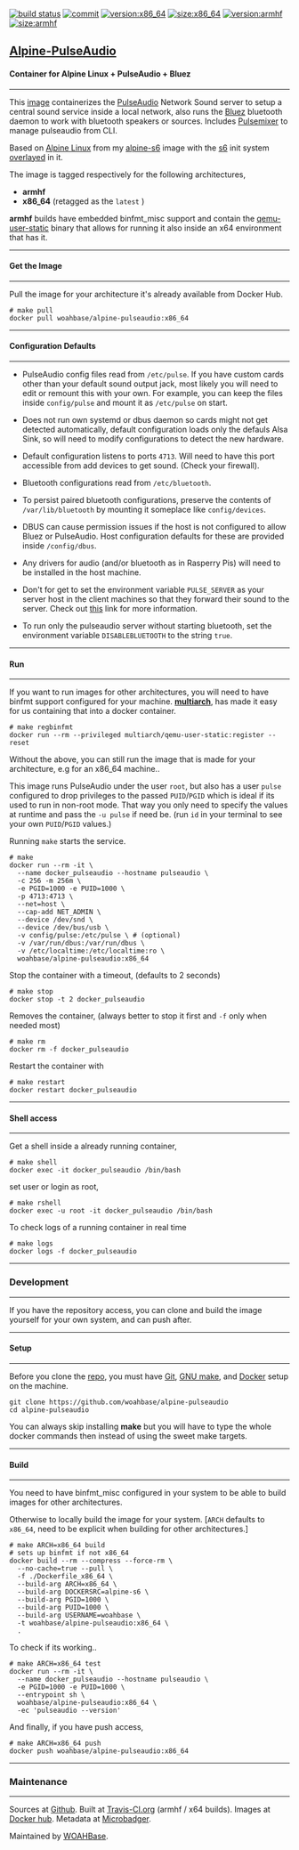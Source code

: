 [![build status][251]][232] [![commit][255]][231] [![version:x86_64][256]][235] [![size:x86_64][257]][235] [![version:armhf][258]][236] [![size:armhf][259]][236]

## [Alpine-PulseAudio][234]
#### Container for Alpine Linux + PulseAudio + Bluez
---

This [image][233] containerizes the [PulseAudio][135] Network
Sound server to setup a central sound service inside a local
network, also runs the [Bluez][136] bluetooth daemon to work with
bluetooth speakers or sources. Includes [Pulsemixer][137] to
manage pulseaudio from CLI.

Based on [Alpine Linux][131] from my [alpine-s6][132] image with
the [s6][133] init system [overlayed][134] in it.

The image is tagged respectively for the following architectures,
* **armhf**
* **x86_64** (retagged as the `latest` )

**armhf** builds have embedded binfmt_misc support and contain the
[qemu-user-static][105] binary that allows for running it also inside
an x64 environment that has it.

---
#### Get the Image
---

Pull the image for your architecture it's already available from
Docker Hub.

```
# make pull
docker pull woahbase/alpine-pulseaudio:x86_64
```

---
#### Configuration Defaults
---

* PulseAudio config files read from `/etc/pulse`. If you have
  custom cards other than your default sound output jack, most
  likely you will need to edit or remount this with your own. For
  example, you can keep the files inside `config/pulse` and mount
  it as `/etc/pulse` on start.

* Does not run own systemd or dbus daemon so cards might not get
  detected automatically, default configuration loads only the
  defauls Alsa Sink, so will need to modify configurations to
  detect the new hardware.

* Default configuration listens to ports `4713`. Will need to have
  this port accessible from add devices to get sound. (Check your
  firewall).

* Bluetooth configurations read from `/etc/bluetooth`.

* To persist paired bluetooth configurations, preserve the
  contents of `/var/lib/bluetooth` by mounting it someplace like
  `config/devices`.

* DBUS can cause permission issues if the host is not configured to
  allow Bluez or PulseAudio. Host configuration defaults for these
  are provided inside `/config/dbus`.

* Any drivers for audio (and/or bluetooth as in Rasperry Pis) will
  need to be installed in the host machine.

* Don't for get to set the environment variable `PULSE_SERVER` as
  your server host in the client machines so that they forward
  their sound to the server.  Check out [this][138] link for more
  information.

* To run only the pulseaudio server without starting bluetooth,
  set the environment variable `DISABLEBLUETOOTH` to the string
  `true`.

---
#### Run
---

If you want to run images for other architectures, you will need
to have binfmt support configured for your machine. [**multiarch**][104],
has made it easy for us containing that into a docker container.

```
# make regbinfmt
docker run --rm --privileged multiarch/qemu-user-static:register --reset
```

Without the above, you can still run the image that is made for your
architecture, e.g for an x86_64 machine..

This image runs PulseAudio under the user `root`, but also has
a user `pulse` configured to drop privileges to the passed
`PUID`/`PGID` which is ideal if its used to run in non-root mode.
That way you only need to specify the values at runtime and pass
the `-u pulse` if need be. (run `id` in your terminal to see your
own `PUID`/`PGID` values.)

Running `make` starts the service.

```
# make
docker run --rm -it \
  --name docker_pulseaudio --hostname pulseaudio \
  -c 256 -m 256m \
  -e PGID=1000 -e PUID=1000 \
  -p 4713:4713 \
  --net=host \
  --cap-add NET_ADMIN \
  --device /dev/snd \
  --device /dev/bus/usb \
  -v config/pulse:/etc/pulse \ # (optional)
  -v /var/run/dbus:/var/run/dbus \
  -v /etc/localtime:/etc/localtime:ro \
  woahbase/alpine-pulseaudio:x86_64
```

Stop the container with a timeout, (defaults to 2 seconds)

```
# make stop
docker stop -t 2 docker_pulseaudio
```

Removes the container, (always better to stop it first and `-f`
only when needed most)

```
# make rm
docker rm -f docker_pulseaudio
```

Restart the container with

```
# make restart
docker restart docker_pulseaudio
```

---
#### Shell access
---

Get a shell inside a already running container,

```
# make shell
docker exec -it docker_pulseaudio /bin/bash
```

set user or login as root,

```
# make rshell
docker exec -u root -it docker_pulseaudio /bin/bash
```

To check logs of a running container in real time

```
# make logs
docker logs -f docker_pulseaudio
```

---
### Development
---

If you have the repository access, you can clone and
build the image yourself for your own system, and can push after.

---
#### Setup
---

Before you clone the [repo][231], you must have [Git][101], [GNU make][102],
and [Docker][103] setup on the machine.

```
git clone https://github.com/woahbase/alpine-pulseaudio
cd alpine-pulseaudio
```
You can always skip installing **make** but you will have to
type the whole docker commands then instead of using the sweet
make targets.

---
#### Build
---

You need to have binfmt_misc configured in your system to be able
to build images for other architectures.

Otherwise to locally build the image for your system.
[`ARCH` defaults to `x86_64`, need to be explicit when building
for other architectures.]

```
# make ARCH=x86_64 build
# sets up binfmt if not x86_64
docker build --rm --compress --force-rm \
  --no-cache=true --pull \
  -f ./Dockerfile_x86_64 \
  --build-arg ARCH=x86_64 \
  --build-arg DOCKERSRC=alpine-s6 \
  --build-arg PGID=1000 \
  --build-arg PUID=1000 \
  --build-arg USERNAME=woahbase \
  -t woahbase/alpine-pulseaudio:x86_64 \
  .
```

To check if its working..

```
# make ARCH=x86_64 test
docker run --rm -it \
  --name docker_pulseaudio --hostname pulseaudio \
  -e PGID=1000 -e PUID=1000 \
  --entrypoint sh \
  woahbase/alpine-pulseaudio:x86_64 \
  -ec 'pulseaudio --version'
```

And finally, if you have push access,

```
# make ARCH=x86_64 push
docker push woahbase/alpine-pulseaudio:x86_64
```

---
### Maintenance
---

Sources at [Github][106]. Built at [Travis-CI.org][107] (armhf / x64 builds). Images at [Docker hub][108]. Metadata at [Microbadger][109].

Maintained by [WOAHBase][204].

[101]: https://git-scm.com
[102]: https://www.gnu.org/software/make/
[103]: https://www.docker.com
[104]: https://hub.docker.com/r/multiarch/qemu-user-static/
[105]: https://github.com/multiarch/qemu-user-static/releases/
[106]: https://github.com/
[107]: https://travis-ci.org/
[108]: https://hub.docker.com/
[109]: https://microbadger.com/

[131]: https://alpinelinux.org/
[132]: https://hub.docker.com/r/woahbase/alpine-s6
[133]: https://skarnet.org/software/s6/
[134]: https://github.com/just-containers/s6-overlay
[135]: https://www.freedesktop.org/wiki/Software/PulseAudio/
[136]: http://www.bluez.org/
[137]: https://github.com/GeorgeFilipkin/pulsemixer
[138]: https://www.freedesktop.org/wiki/Software/PulseAudio/Documentation/User/Network/

[201]: https://github.com/woahbase
[202]: https://travis-ci.org/woahbase/
[203]: https://hub.docker.com/u/woahbase
[204]: https://woahbase.online/

[231]: https://github.com/woahbase/alpine-pulseaudio
[232]: https://travis-ci.org/woahbase/alpine-pulseaudio
[233]: https://hub.docker.com/r/woahbase/alpine-pulseaudio
[234]: https://woahbase.online/#/images/alpine-pulseaudio
[235]: https://microbadger.com/images/woahbase/alpine-pulseaudio:x86_64
[236]: https://microbadger.com/images/woahbase/alpine-pulseaudio:armhf

[251]: https://travis-ci.org/woahbase/alpine-pulseaudio.svg?branch=master

[255]: https://images.microbadger.com/badges/commit/woahbase/alpine-pulseaudio.svg

[256]: https://images.microbadger.com/badges/version/woahbase/alpine-pulseaudio:x86_64.svg
[257]: https://images.microbadger.com/badges/image/woahbase/alpine-pulseaudio:x86_64.svg

[258]: https://images.microbadger.com/badges/version/woahbase/alpine-pulseaudio:armhf.svg
[259]: https://images.microbadger.com/badges/image/woahbase/alpine-pulseaudio:armhf.svg
